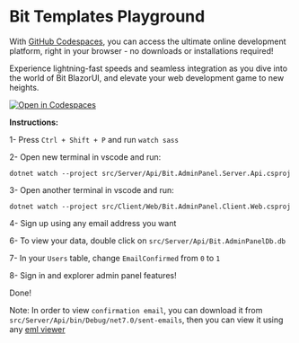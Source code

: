 # Bit Templates Playground

With [GitHub Codespaces](https://github.com/features/codespaces), you can access the ultimate online development platform, right in your browser - no downloads or installations required!

Experience lightning-fast speeds and seamless integration as you dive into the world of Bit BlazorUI, and elevate your web development game to new heights.

[![Open in Codespaces](https://github.com/codespaces/badge.svg)](https://codespaces.new/bitfoundation/bit-templates-playground/tree/develop)

**Instructions:**

1- Press `Ctrl + Shift + P` and run `watch sass`

2- Open new terminal in vscode and run:

`dotnet watch --project src/Server/Api/Bit.AdminPanel.Server.Api.csproj`

3- Open another terminal in vscode and run:

`dotnet watch --project src/Client/Web/Bit.AdminPanel.Client.Web.csproj`

4- Sign up using any email address you want

6- To view your data, double click on `src/Server/Api/Bit.AdminPanelDb.db`

7- In your `Users` table, change `EmailConfirmed` from `0` to `1`

8- Sign in and explorer admin panel features!

Done!

Note: In order to view `confirmation email`, you can download it from `src/Server/Api/bin/Debug/net7.0/sent-emails`, then you can view it using any [eml viewer](https://msgeml.com/)